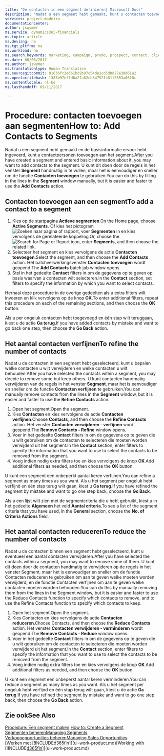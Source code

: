 ```yaml
---
title: "De contacten in een segment definiëren| Microsoft Docs"
description: "Nadat u een segment hebt gemaakt, kunt u contacten toevoegen aan het segment, bijvoorbeeld als onderdeel van een marketingcampagne die is gericht op specifieke klanten of cliënten."
services: project-madeira
documentationcenter: 
author: jswymer
ms.service: dynamics365-financials
ms.topic: article
ms.devlang: na
ms.tgt_pltfrm: na
ms.workload: na
ms.search.keywords: marketing, campaign, promo, prospect, contact, client, customer
ms.date: 06/06/2017
ms.author: jswymer
ms.translationtype: Human Translation
ms.sourcegitcommit: 81636fc2e661bd9b07c54da1cd5d0d27e30d01a2
ms.openlocfilehash: 1385b97ef7d6a27a62cb347521b61f5853a0618c
ms.contentlocale: nl-be
ms.lasthandoff: 09/11/2017

---
```

# <a name="how-to-add-contacts-to-segments"></a><span data-ttu-id="01eed-103">Procedure: contacten toevoegen aan segmenten</span><span class="sxs-lookup"><span data-stu-id="01eed-103">How to: Add Contacts to Segments</span></span>
<span data-ttu-id="01eed-104">Nadat u een segment hebt gemaakt en de basisinformatie ervoor hebt ingevoerd, kunt u contactpersonen toevoegen aan het segment.</span><span class="sxs-lookup"><span data-stu-id="01eed-104">After you have created a segment and entered basic information about it, you may want to add contacts to the segment.</span></span> <span data-ttu-id="01eed-105">U kunt dit doen door de regels in het venster **Segment** handmatig in te vullen, maar het is eenvoudiger en sneller om de functie **Contacten toevoegen** te gebruiken.</span><span class="sxs-lookup"><span data-stu-id="01eed-105">You can do this by filling in the lines in the **Segment** window manually, but it is easier and faster to use the **Add Contacts** action.</span></span>

## <a name="to-add-a-contact-to-a-segment"></a><span data-ttu-id="01eed-106">Contacten toevoegen aan een segment</span><span class="sxs-lookup"><span data-stu-id="01eed-106">To add a contact to a segment</span></span>
1. <span data-ttu-id="01eed-107">Kies op de startpagina **Actieve segmenten**.</span><span class="sxs-lookup"><span data-stu-id="01eed-107">On the Home page, choose **Active Segments**.</span></span> <span data-ttu-id="01eed-108">Of kies het pictogram ![Zoeken naar pagina of rapport](media/ui-search/search_small.png "pictogram Zoeken naar pagina of rapport"), voer **Segmenten** in en kies vervolgens de gerelateerde koppeling.</span><span class="sxs-lookup"><span data-stu-id="01eed-108">Or, choose the ![Search for Page or Report](media/ui-search/search_small.png "Search for Page or Report icon") icon, enter **Segments**, and then choose the related link.</span></span>  
2. <span data-ttu-id="01eed-109">Selecteer het segment en kies vervolgens de actie **Contacten toevoegen**.</span><span class="sxs-lookup"><span data-stu-id="01eed-109">Select the segment, and then choose the **Add Contacts** action.</span></span> <span data-ttu-id="01eed-110">Het batchverwerkingsvenster **Contacten toevoegen** wordt geopend.</span><span class="sxs-lookup"><span data-stu-id="01eed-110">The **Add Contacts** batch job window opens.</span></span>
3. <span data-ttu-id="01eed-111">Stel in het gedeelte **Contact** filters in om de gegevens op te geven op basis waarvan u contacten wilt selecteren.</span><span class="sxs-lookup"><span data-stu-id="01eed-111">In the **Contact** section, set filters to specify the information by which you want to select contacts.</span></span>

<span data-ttu-id="01eed-112">Herhaal deze procedure in de overige gedeelten als u extra filters wilt invoeren en klik vervolgens op de knop **OK**.</span><span class="sxs-lookup"><span data-stu-id="01eed-112">To enter additional filters, repeat this procedure on each of the remaining sections, and then choose the **OK** button.</span></span>

<span data-ttu-id="01eed-113">Als u per ongeluk contacten hebt toegevoegd en één stap wilt teruggaan, kiest u de actie **Ga terug**.</span><span class="sxs-lookup"><span data-stu-id="01eed-113">If you have added contacts by mistake and want to go back one step, then choose the **Go Back** action.</span></span>

## <a name="to-refine-the-number-of-contacts"></a><span data-ttu-id="01eed-114">Het aantal contacten verfijnen</span><span class="sxs-lookup"><span data-stu-id="01eed-114">To refine the number of contacts</span></span>
<span data-ttu-id="01eed-115">Nadat u de contacten in een segment hebt geselecteerd, kunt u bepalen welke contacten u wilt verwijderen en welke contacten u wilt behouden.</span><span class="sxs-lookup"><span data-stu-id="01eed-115">After you have selected the contacts within a segment, you may decide to remove some but keep others.</span></span> <span data-ttu-id="01eed-116">U kunt contacten handmatig verwijderen van de regels in het venster **Segment**, maar het is eenvoudiger en sneller om de functie **Contacten verfijnen** te gebruiken.</span><span class="sxs-lookup"><span data-stu-id="01eed-116">You can manually remove contacts from the lines in the **Segment** window, but it is easier and faster to use the **Refine Contacts** action.</span></span>

1. <span data-ttu-id="01eed-117">Open het segment.</span><span class="sxs-lookup"><span data-stu-id="01eed-117">Open the segment.</span></span>
2. <span data-ttu-id="01eed-118">Kies **Contacten** en kies vervolgens de actie **Contacten verfijnen**.</span><span class="sxs-lookup"><span data-stu-id="01eed-118">Choose **Contacts**, and then choose the **Refine Contacts** action.</span></span> <span data-ttu-id="01eed-119">Het venster **Contacten verwijderen - verfijnen** wordt geopend.</span><span class="sxs-lookup"><span data-stu-id="01eed-119">The **Remove Contacts - Refine** window opens.</span></span>
3. <span data-ttu-id="01eed-120">Voer in het gedeelte **Contact** filters in om de gegevens op te geven die u wilt gebruiken om de contacten te selecteren die moeten worden verwijderd uit het segment.</span><span class="sxs-lookup"><span data-stu-id="01eed-120">In the **Contact** section, enter filters to specify the information that you want to use to select the contacts to be removed from the segment.</span></span>
4. <span data-ttu-id="01eed-121">Voeg indien nodig extra filters toe en kies vervolgens de knop **OK**.</span><span class="sxs-lookup"><span data-stu-id="01eed-121">Add additional filters as needed, and then choose the **OK** button.</span></span>

<span data-ttu-id="01eed-122">U kunt een segment een onbeperkt aantal keren verfijnen.</span><span class="sxs-lookup"><span data-stu-id="01eed-122">You can refine a segment as many times as you want.</span></span> <span data-ttu-id="01eed-123">Als u het segment per ongeluk hebt verfijnd en één stap terug wilt gaan, kiest u **Ga terug**.</span><span class="sxs-lookup"><span data-stu-id="01eed-123">If you have refined the segment by mistake and want to go one step back, choose the **Go Back**.</span></span>

<span data-ttu-id="01eed-124">Als u een lijst wilt zien met de segmentcriteria die u hebt gebruikt, kiest u in het gedeelte **Algemeen** het veld **Aantal criteria**.</span><span class="sxs-lookup"><span data-stu-id="01eed-124">To see a list of the segment criteria that you have used, in the **General** section, choose the **No. of Criteria Actions** field.</span></span>

## <a name="to-reduce-the-number-of-contacts"></a><span data-ttu-id="01eed-125">Het aantal contacten reduceren</span><span class="sxs-lookup"><span data-stu-id="01eed-125">To reduce the number of contacts</span></span>
<span data-ttu-id="01eed-126">Nadat u de contacten binnen een segment hebt geselecteerd, kunt u eventueel een aantal contacten verwijderen.</span><span class="sxs-lookup"><span data-stu-id="01eed-126">After you have selected the contacts within a segment, you may want to remove some of them.</span></span> <span data-ttu-id="01eed-127">U kunt dit doen door de contacten handmatig te verwijderen op de regels in het venster Segment, maar het is eenvoudiger en sneller om de functie Contacten reduceren te gebruiken om aan te geven welke moeten worden verwijderd, en de functie Contacten verfijnen om aan te geven welke contacten moeten worden behouden.</span><span class="sxs-lookup"><span data-stu-id="01eed-127">You can do this by manually removing them from the lines in the Segment window, but it is easier and faster to use the Reduce Contacts function to specify which contacts to remove, and to use the Refine Contacts function to specify which contacts to keep.</span></span>

1. <span data-ttu-id="01eed-128">Open het segment.</span><span class="sxs-lookup"><span data-stu-id="01eed-128">Open the segment.</span></span>
2. <span data-ttu-id="01eed-129">Kies Contacten en kies vervolgens de actie **Contacten reduceren**.</span><span class="sxs-lookup"><span data-stu-id="01eed-129">Choose Contacts, and then choose the **Reduce Contacts** action.</span></span> <span data-ttu-id="01eed-130">Het venster **Contacten verwijderen - verminderen** wordt geopend.</span><span class="sxs-lookup"><span data-stu-id="01eed-130">The **Remove Contacts - Reduce** window opens.</span></span>
3. <span data-ttu-id="01eed-131">Voer in het gedeelte **Contact** filters in om de gegevens op te geven die u wilt gebruiken om de contacten te selecteren die moeten worden verwijderd uit het segment.</span><span class="sxs-lookup"><span data-stu-id="01eed-131">In the **Contact** section, enter filters to specify the information that you want to use to select the contacts to be removed from the segment.</span></span>
4. <span data-ttu-id="01eed-132">Voeg indien nodig extra filters toe en kies vervolgens de knop **OK**.</span><span class="sxs-lookup"><span data-stu-id="01eed-132">Add additional filters as needed, and then choose the **OK** button.</span></span>

<span data-ttu-id="01eed-133">U kunt een segment een onbeperkt aantal keren verminderen.</span><span class="sxs-lookup"><span data-stu-id="01eed-133">You can reduce a segment as many times as you want.</span></span> <span data-ttu-id="01eed-134">Als u het segment per ongeluk hebt verfijnd en één stap terug wilt gaan, kiest u de actie **Ga terug**.</span><span class="sxs-lookup"><span data-stu-id="01eed-134">If you have refined the segment by mistake and want to go one step back, then choose the **Go Back** action.</span></span>

## <a name="see-also"></a><span data-ttu-id="01eed-135">Zie ook</span><span class="sxs-lookup"><span data-stu-id="01eed-135">See Also</span></span>
<span data-ttu-id="01eed-136">[Procedure: Een segment maken](marketing-how-create-segment.md) </span><span class="sxs-lookup"><span data-stu-id="01eed-136">[How to: Create a Segment](marketing-how-create-segment.md) </span></span>  
[<span data-ttu-id="01eed-137">Segmenten beheren</span><span class="sxs-lookup"><span data-stu-id="01eed-137">Managing Segments</span></span>](marketing-segments.md)  
[<span data-ttu-id="01eed-138">Verkoopopportunities beheren</span><span class="sxs-lookup"><span data-stu-id="01eed-138">Managing Sales Opportunities</span></span>](marketing-manage-sales-opportunities.md)  
<span data-ttu-id="01eed-139">[Werken met [!INCLUDE[d365fin](includes/d365fin_md.md)]](ui-work-product.md)</span><span class="sxs-lookup"><span data-stu-id="01eed-139">[Working with [!INCLUDE[d365fin](includes/d365fin_md.md)]](ui-work-product.md)</span></span>  

